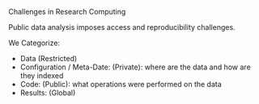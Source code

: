 Challenges in Research Computing

Public data analysis imposes access and reproducibility challenges.

We Categorize:

- Data (Restricted)
- Configuration / Meta-Date: (Private): where are the data and how are they indexed
- Code: (Public): what operations were performed on the data
- Results: (Global)

